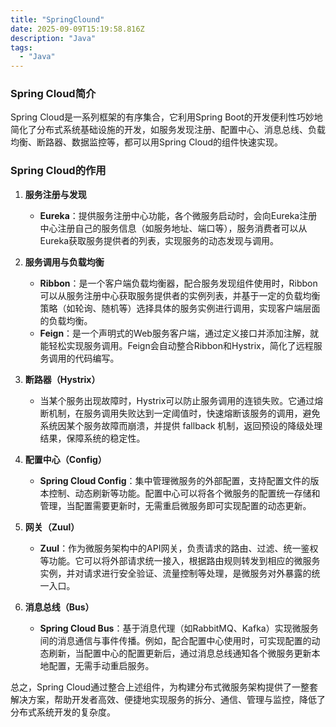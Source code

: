 ```yaml
---
title: "SpringClound"
date: 2025-09-09T15:19:58.816Z
description: "Java"
tags:
  - "Java"
---
```


### Spring Cloud简介  
Spring Cloud是一系列框架的有序集合，它利用Spring Boot的开发便利性巧妙地简化了分布式系统基础设施的开发，如服务发现注册、配置中心、消息总线、负载均衡、断路器、数据监控等，都可以用Spring Cloud的组件快速实现。  


### Spring Cloud的作用  
1. **服务注册与发现**  
   - **Eureka**：提供服务注册中心功能，各个微服务启动时，会向Eureka注册中心注册自己的服务信息（如服务地址、端口等），服务消费者可以从Eureka获取服务提供者的列表，实现服务的动态发现与调用。  

2. **服务调用与负载均衡**  
   - **Ribbon**：是一个客户端负载均衡器，配合服务发现组件使用时，Ribbon可以从服务注册中心获取服务提供者的实例列表，并基于一定的负载均衡策略（如轮询、随机等）选择具体的服务实例进行调用，实现客户端层面的负载均衡。  
   - **Feign**：是一个声明式的Web服务客户端，通过定义接口并添加注解，就能轻松实现服务调用。Feign会自动整合Ribbon和Hystrix，简化了远程服务调用的代码编写。  

3. **断路器（Hystrix）**  
   - 当某个服务出现故障时，Hystrix可以防止服务调用的连锁失败。它通过熔断机制，在服务调用失败达到一定阈值时，快速熔断该服务的调用，避免系统因某个服务故障而崩溃，并提供 fallback 机制，返回预设的降级处理结果，保障系统的稳定性。  

4. **配置中心（Config）**  
   - **Spring Cloud Config**：集中管理微服务的外部配置，支持配置文件的版本控制、动态刷新等功能。配置中心可以将各个微服务的配置统一存储和管理，当配置需要更新时，无需重启微服务即可实现配置的动态更新。  

5. **网关（Zuul）**  
   - **Zuul**：作为微服务架构中的API网关，负责请求的路由、过滤、统一鉴权等功能。它可以将外部请求统一接入，根据路由规则转发到相应的微服务实例，并对请求进行安全验证、流量控制等处理，是微服务对外暴露的统一入口。  

6. **消息总线（Bus）**  
   - **Spring Cloud Bus**：基于消息代理（如RabbitMQ、Kafka）实现微服务间的消息通信与事件传播。例如，配合配置中心使用时，可实现配置的动态刷新，当配置中心的配置更新后，通过消息总线通知各个微服务更新本地配置，无需手动重启服务。  


总之，Spring Cloud通过整合上述组件，为构建分布式微服务架构提供了一整套解决方案，帮助开发者高效、便捷地实现服务的拆分、通信、管理与监控，降低了分布式系统开发的复杂度。
